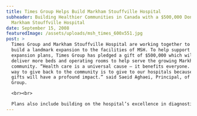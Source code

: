 ```yaml
---
title: Times Group Helps Build Markham Stouffville Hospital
subheader: Building Healthier Communities in Canada with a $500,000 Donation to
  Markham Stouffville Hospital
date: September 15, 2008
featuredImage: /assets/uploads/msh_times_600x551.jpg
post: >
  Times Group and Markham Stouffville Hospital are working together to help
  build a landmark expansion to the facilities of MSH. To help support the
  expansion plans, Times Group has pledged a gift of $500,000 which will help
  deliver more beds and operating rooms to help serve the growing Markham
  community. “Health care is a universal cause – it benefits everyone. The best
  way to give back to the community is to give to our hospitals because these
  gifts will have a profound impact.” said Saeid Aghaei, Principal, of Times
  Group.

  <br><br>

  Plans also include building on the hospital’s excellence in diagnostic imaging and adding more clinic space so the community can better access wellness services, such as rehabilitation and diabetes education. “We are lucky to have an excellent health-care system and we want to ensure that our community continues to receive equal access to excellent care.” said Hashem Ghadaki, President of Times Group.
---
```

